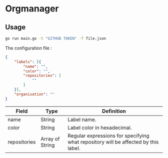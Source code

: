 # Orgmanager

## Usage

```sh
go run main.go -t "GITHUB TOKEN" -f file.json
```

The configuration file :
```json
{
	"labels": [{
		"name": "",
		"color": "",
		"repositories": [
			""
		]
	}],
	"organisation": ""
}

```

|Field|Type|Definition|
|---|---|---|
|name|String|Label name.|
|color|String|Label color in hexadecimal.
|repositories|Array of String|Regular expressions for specifying what repository will be affected by this label.|
